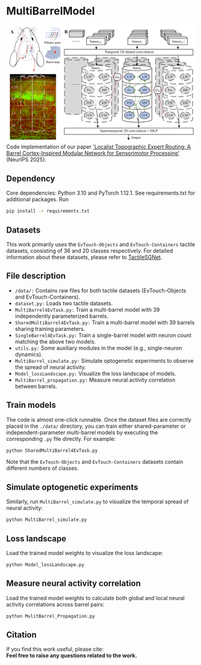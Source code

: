 # MultiBarrelModel
![fig](MultiBarrelModel_outline.png "Magic Gardens")
Code implementation of our paper ['Localist Topographic Expert Routing: A Barrel Cortex-Inspired Modular Network for Sensorimotor Processing'](https://neurips.cc/virtual/2025/poster/120226) (NeurIPS 2025). 
## Dependency
Core dependencies: Python 3.10 and PyTorch 1.12.1. See requirements.txt for additional packages. Run
```bash
pip install -r requirements.txt
```
## Datasets
This work primarily uses the ```EvTouch-Objects``` and ```EvTouch-Containers``` tactile datasets, consisting of 36 and 20 classes respectively. For detailed information about these datasets, please refer to [TactileSGNet](https://github.com/clear-nus/TactileSGNet).
## File description
* ```/data/:``` Contains raw files for both tactile datasets (EvTouch-Objects and EvTouch-Containers).
* ```dataset.py:``` Loads two tactile datasets.
* ```MultiBarrel4EvTask.py:``` Train a multi-barrel model with 39 independently parameterized barrels.
* ```SharedMultiBarrel4EvTask.py:``` Train a multi-barrel model with 39 barrels sharing training parameters.
* ```SingleBarrel4EvTask.py:``` Train a single-barrel model with neuron count matching the above two models.
* ```utils.py:``` Some auxiliary modules in the model (e.g., single-neuron dynamics).
* ```MultiBarrel_simulate.py:``` Simulate optogenetic experiments to observe the spread of neural activity.
* ```Model_lossLandscape.py:``` Visualize the loss landscape of models.
* ```MultiBarrel_propagation.py:``` Measure neural activity correlation between barrels.
## Train models
The code is almost one-click runnable. Once the dataset files are correctly placed in the ```./data/``` directory, you can train either shared-parameter or independent-parameter multi-barrel models by executing the corresponding ```.py``` file directly. For example:
```python
python SharedMultiBarrel4EvTask.py
```
Note that the ```EvTouch-Objects``` and ```EvTouch-Containers``` datasets contain different numbers of classes.
## Simulate optogenetic experiments
Similarly, run ```MultiBarrel_simulate.py``` to visualize the temporal spread of neural activity:
```python
python MultiBarrel_simulate.py
```
## Loss landscape 
Load the trained model weights to visualize the loss landscape:
```python
python Model_lossLandscape.py
```
## Measure neural activity correlation
Load the trained model weights to calculate both global and local neural activity correlations across barrel pairs:
```python
python MulitBarrel_Propagation.py
```
## Citation
If you find this work useful, please cite:  
**Feel free to raise any questions related to the work.**
